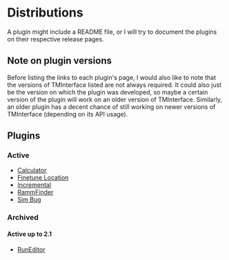 # Distributions

A plugin might include a README file, or I will try to document the plugins on their respective release pages.

## Note on plugin versions

Before listing the links to each plugin's page,
I would also like to note that the versions of TMInterface listed are not always required.
It could also just be the version on which the plugin was developed,
so maybe a certain version of the plugin will work on an older version of TMInterface.
Similarly, an older plugin has a decent chance of still working on newer versions of TMInterface (depending on its API usage).

## Plugins

### Active

- [Calculator](releases/calculator.md)
- [Finetune Location](releases/finetune_location.md)
- [Incremental](releases/incremental.md)
- [RammFinder](releases/rammfinder.md)
- [Sim Bug](releases/sim_bug.md)

### Archived

#### Active up to 2.1

- [RunEditor](releases/run_editor.md)
